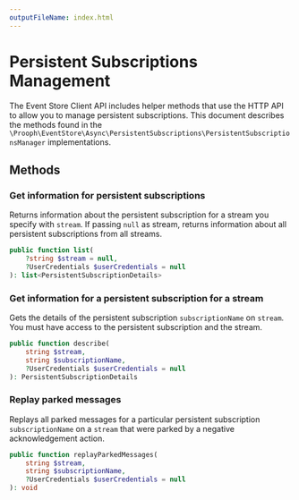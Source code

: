 ```yaml
---
outputFileName: index.html
---
```


# Persistent Subscriptions Management

The Event Store Client API includes helper methods that use the HTTP API to allow you to manage persistent subscriptions. This document describes the methods found in the `\Prooph\EventStore\Async\PersistentSubscriptions\PersistentSubscriptionsManager` implementations.

## Methods

### Get information for persistent subscriptions 

Returns information about the persistent subscription for a stream you specify with `stream`. If passing `null` as stream, returns information about all persistent subscriptions from all streams. 

```php
public function list(
    ?string $stream = null,
    ?UserCredentials $userCredentials = null
): list<PersistentSubscriptionDetails>
```

### Get information for a persistent subscription for a stream

Gets the details of the persistent subscription `subscriptionName` on `stream`. You must have access to the persistent subscription and the stream.

```php
public function describe(
    string $stream,
    string $subscriptionName,
    ?UserCredentials $userCredentials = null
): PersistentSubscriptionDetails
```

### Replay parked messages

Replays all parked messages for a particular persistent subscription `subscriptionName` on a `stream` that were parked by a negative acknowledgement action.

```php
public function replayParkedMessages(
    string $stream,
    string $subscriptionName,
    ?UserCredentials $userCredentials = null
): void
```

